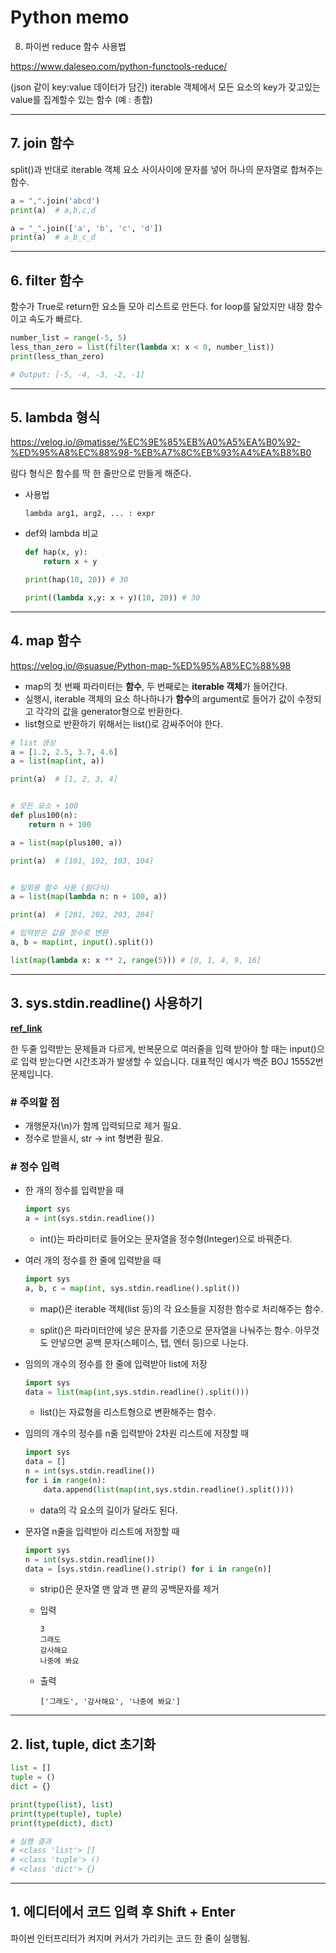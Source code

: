# Python memo



8. 파이썬 reduce 함수 사용법

https://www.daleseo.com/python-functools-reduce/

(json 같이 key:value 데이터가 담긴) iterable 객체에서 모든 요소의 key가 갖고있는 value를 집계할수 있는 함수 (예 : 총합)
___

## **7. join 함수**

split()과 반대로 iterable 객체 요소 사이사이에 문자를 넣어 하나의 문자열로 합쳐주는 함수.

```py
a = ",".join('abcd')
print(a)  # a,b,c,d

a = "_".join(['a', 'b', 'c', 'd'])
print(a)  # a_b_c_d
```
____

## **6. filter 함수**

함수가 True로 return한 요소들 모아 리스트로 만든다. for loop를 닮았지만 내장 함수이고 속도가 빠르다.

```py
number_list = range(-5, 5)
less_than_zero = list(filter(lambda x: x < 0, number_list))
print(less_than_zero)

# Output: [-5, -4, -3, -2, -1]
```

___

## **5. lambda 형식**

https://velog.io/@matisse/%EC%9E%85%EB%A0%A5%EA%B0%92-%ED%95%A8%EC%88%98-%EB%A7%8C%EB%93%A4%EA%B8%B0

람다 형식은 함수를 딱 한 줄만으로 만들게 해준다.

- 사용법
    ```
    lambda arg1, arg2, ... : expr
    ```

- def와 lambda 비교
    ```py
    def hap(x, y):
        return x + y

    print(hap(10, 20)) # 30

    print((lambda x,y: x + y)(10, 20)) # 30
    ```

___

## **4. map 함수**

https://velog.io/@suasue/Python-map-%ED%95%A8%EC%88%98

- map의 첫 번째 파라미터는 **함수**, 두 번째로는 **iterable 객체**가 들어간다.  
- 실행시, iterable 객체의 요소 하나하나가 **함수**의 argument로 들어가 값이 수정되고 각각의 값을 generator형으로 반환한다. 
- list형으로 반환하기 위해서는 list()로 감싸주어야 한다.

```py
# list 생성
a = [1.2, 2.5, 3.7, 4.6]
a = list(map(int, a))

print(a)  # [1, 2, 3, 4]


# 모든 요소 + 100
def plus100(n):
    return n + 100

a = list(map(plus100, a))

print(a)  # [101, 102, 103, 104]


# 일회용 함수 사용 (람다식)
a = list(map(lambda n: n + 100, a))

print(a)  # [201, 202, 203, 204]
```

```py
# 입력받은 값을 정수로 변환
a, b = map(int, input().split())
```

```py
list(map(lambda x: x ** 2, range(5))) # [0, 1, 4, 9, 16]
```

___

## **3. sys.stdin.readline() 사용하기**

[**ref_link**](https://velog.io/@yeseolee/Python-%ED%8C%8C%EC%9D%B4%EC%8D%AC-%EC%9E%85%EB%A0%A5-%EC%A0%95%EB%A6%ACsys.stdin.readline)

한 두줄 입력받는 문제들과 다르게, 반복문으로 여러줄을 입력 받아야 할 때는 input()으로 입력 받는다면 시간초과가 발생할 수 있습니다. 대표적인 예시가 백준 BOJ 15552번 문제입니다.

### **# 주의할 점**

- 개행문자(\n)가 함께 입력되므로 제거 필요.
- 정수로 받을시, str -> int 형변환 필요.

### **# 정수 입력**

- 한 개의 정수를 입력받을 때
    ```py
    import sys
    a = int(sys.stdin.readline())
    ```

    - int()는 파라미터로 들어오는 문자열을 정수형(Integer)으로 바꿔준다.

- 여러 개의 정수를 한 줄에 입력받을 때
    ```py
    import sys
    a, b, c = map(int, sys.stdin.readline().split())
    ```
    
    - map()은 iterable 객체(list 등)의 각 요소들을 지정한 함수로 처리해주는 함수.

    - split()은 파라미터안에 넣은 문자를 기준으로 문자열을 나눠주는 함수. 아무것도 안넣으면 공백 문자(스페이스, 탭, 엔터 등)으로 나눈다.

- 임의의 개수의 정수를 한 줄에 입력받아 list에 저장
    ```py
    import sys
    data = list(map(int,sys.stdin.readline().split()))
    ```

    - list()는 자료형을 리스트형으로 변환해주는 함수.

- 임의의 개수의 정수를 n줄 입력받아 2차원 리스트에 저장할 때

    ```py
    import sys
    data = []
    n = int(sys.stdin.readline())
    for i in range(n):
        data.append(list(map(int,sys.stdin.readline().split())))
    ```

    - data의 각 요소의 길이가 달라도 된다.

- 문자열 n줄을 입력받아 리스트에 저장할 때

    ```py
    import sys
    n = int(sys.stdin.readline())
    data = [sys.stdin.readline().strip() for i in range(n)]
    ```

    - strip()은 문자열 맨 앞과 맨 끝의 공백문자를 제거

    - 입력
        ```
        3
        그래도
        감사해요
        나중에 봐요
        ```
    - 출력
        ```
        ['그래도', '감사해요', '나중에 봐요']
        ```

___

## **2. list, tuple, dict 초기화**

```py
list = []
tuple = ()
dict = {}

print(type(list), list)
print(type(tuple), tuple)
print(type(dict), dict)

# 실행 결과
# <class 'list'> []
# <class 'tuple'> ()
# <class 'dict'> {}
```
___


## **1. 에디터에서 코드 입력 후 Shift + Enter**

파이썬 인터프리터가 켜지며 커서가 가리키는 코드 한 줄이 실행됨.
